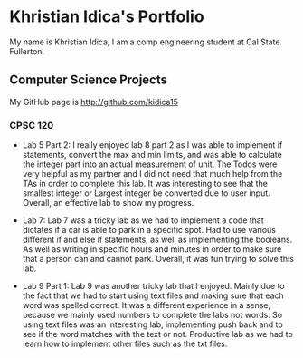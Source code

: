 
# Khristian Idica's Portfolio

My name is Khristian Idica, I am a comp engineering student at Cal State Fullerton.

## Computer Science Projects

My GitHub page is http://github.com/kidica15

### CPSC 120
* Lab 5 Part 2:
I really enjoyed lab 8 part 2 as I was able to implement if statements, convert the max and min limits, and was able to calculate the integer part into an actual measurement of unit. The Todos were very helpful as my partner and I did not need that much help from the TAs in order to complete this lab. It was interesting to see that the smallest integer or Largest integer be converted due to user input. Overall, an effective lab to show my progress. 

* Lab 7:
Lab 7 was a tricky lab as we had to implement a code that dictates if a car is able to park in a specific spot. Had to use various different if and else if statements, as well as implementing the booleans. As well as writing in specific hours and minutes in order to make sure that a person can and cannot park. Overall, it was fun trying to solve this lab.

* Lab 9 Part 1:
Lab 9 was another tricky lab that I enjoyed. Mainly due to the fact that we had to start using text files and making sure that each word was spelled correct. It was a different experience in a sense, because we mainly used numbers to complete the labs not words. So using text files was an interesting lab, implementing push back and to see if the word matches with the text or not. Productive lab as we had to learn how to implement other files such as the txt files. 
